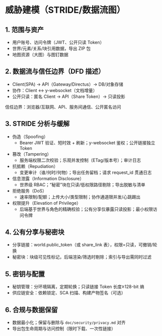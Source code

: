 # 威胁建模（STRIDE/数据流图）

## 1. 范围与资产
- 用户账号、访问令牌（JWT、公开只读 Token）
- 世界/元素/关系/块引用数据，导出 ZIP 包
- 地图资源（大图）与图钉数据

## 2. 数据流与信任边界（DFD 描述）
- Client(SPA) → API（Gateway/Directus）→ DB/对象存储
- 协作：Client ↔ y-websocket（文档增量）
- 公开只读：匿名 Client → API（Share Token）→ 只读投影

信任边界：浏览器/互联网、API、服务间通信、公开匿名访问

## 3. STRIDE 分析与缓解
- 伪造（Spoofing）
  - Bearer JWT 验证、短时效 + 刷新；y-websocket 鉴权；公开链接独立 Token
- 篡改（Tampering）
  - 服务端权限二次校验；乐观并发控制（ETag/版本号）；审计日志
- 抗抵赖（Repudiation）
  - 变更审计（谁/何时/何物）；导出任务留档；请求 request_id 贯通日志
- 信息泄露（Information Disclosure）
  - 世界级 RBAC；“秘密”块在只读/低权限路径剔除；导出脱敏与清单
- 拒绝服务（DoS）
  - 速率限制/配额；上传大小/类型限制；协作通道限并发/心跳踢出
- 权限提升（Elevation of Privilege）
  - 后端基于世界与角色的精确校验；公有分享仅暴露只读投影；最小权限访问令牌

## 4. 公有分享与秘密块
- 分享链接：world.public_token（或 share_link 表），权限=只读，可撤销/轮换
- 秘密块：块级可见性标记，后端渲染/筛选时剔除；索引与导出需同时过滤

## 5. 密钥与配置
- 秘钥管理：分环境隔离，定期轮换；只读链接 Token 长度≥128-bit 熵
- 供应链安全：依赖锁定、SCA 扫描、构建产物签名（可选）

## 6. 合规与数据保留
- 数据最小化；保留与删除与 `doc/security/privacy.md` 对齐
- 导出包生命周期与访问控制（限时下载、一次性链接）
